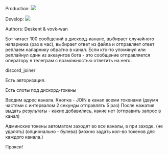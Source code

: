 Production:
<img src="https://github.com/Deskent/discord_mailer/workflows/discord_mailer/badge.svg?branch=main"><br>

Develop:
<img src="https://github.com/Deskent/discord_mailer/workflows/discord_mailer/badge.svg?branch=develop"><br>

Authors: Deskent & vovk-wan



Бот читает 100 сообщений в дискорд-канале, выбирает случайного напарника (раз в час), выбирает ответ из файла и отправляет ответ реплаем напарнику обратно в канал.
Если кто-то упомянул или реплайнул один из аккаунтов бота - это сообщение отправляется оператору в телеграм с возможностью ответить на него.


discord_joiner

Есть авторизация.

Есть слоты под дискорд-токены

Вводим адрес канала.
Кнопка - JOIN в канал всеми токенами (двумя частями с интервалом 2 секунды отправлять 5 раз)
После нажатия выдать результаты - какие добавились, какие нет (отправить запрос в канал)


Админские токены автоматом заходят во все каналы, в при заходе. (не удалять)
(опционально - булева)
(можно задать кол-во токенов для каждого канала.)

Прокси!
